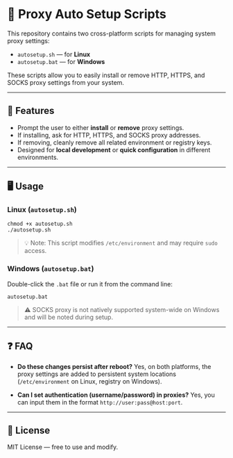 # 🔧 Proxy Auto Setup Scripts

This repository contains two cross-platform scripts for managing system proxy settings:

* `autosetup.sh` — for **Linux**
* `autosetup.bat` — for **Windows**

These scripts allow you to easily install or remove HTTP, HTTPS, and SOCKS proxy settings from your system.

---

## 🚀 Features

* Prompt the user to either **install** or **remove** proxy settings.
* If installing, ask for HTTP, HTTPS, and SOCKS proxy addresses.
* If removing, cleanly remove all related environment or registry keys.
* Designed for **local development** or **quick configuration** in different environments.

---

## 🖥️ Usage

### Linux (`autosetup.sh`)

```
chmod +x autosetup.sh
./autosetup.sh
```

> 💡 Note: This script modifies `/etc/environment` and may require `sudo` access.

### Windows (`autosetup.bat`)

Double-click the `.bat` file or run it from the command line:

```
autosetup.bat
```

> ⚠️ SOCKS proxy is not natively supported system-wide on Windows and will be noted during setup.

---

## ❓ FAQ

* **Do these changes persist after reboot?**
  Yes, on both platforms, the proxy settings are added to persistent system locations (`/etc/environment` on Linux, registry on Windows).

* **Can I set authentication (username/password) in proxies?**
  Yes, you can input them in the format `http://user:pass@host:port`.

---

## 📄 License

MIT License — free to use and modify.
